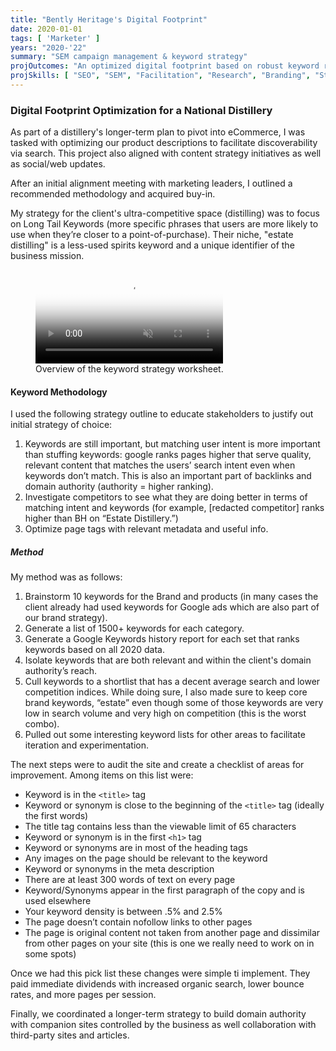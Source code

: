 ```yaml
---
title: "Bently Heritage's Digital Footprint"
date: 2020-01-01
tags: [ 'Marketer' ]
years: "2020-'22"
summary: "SEM campaign management & keyword strategy"
projOutcomes: "An optimized digital footprint based on robust keyword research they yielded tangible results."
projSkills: [ "SEO", "SEM", "Facilitation", "Research", "Branding", "Strategy", "Analytics"  ]
---
```


### Digital Footprint Optimization for a National Distillery

As part of a distillery's longer-term plan to pivot into eCommerce, I  was tasked with optimizing our product descriptions to facilitate discoverability via search. This project also aligned with content strategy initiatives as well as social/web updates.

After an initial alignment meeting with marketing leaders, I outlined a recommended methodology and acquired buy-in. 

My strategy for the client's ultra-competitive space (distilling) was to focus on Long Tail Keywords (more specific phrases that users are more likely to use when they’re closer to a point-of-purchase). Their niche, "estate distilling" is a less-used spirits keyword and a unique identifier of the business mission.

<figure>
<video autoplay loop muted playsinline poster="/keyword-strat-video-cover.jpg">
  <source src="/keyword-strat-video.mp4" type="video/mp4">
</video>
<figcaption>Overview of the keyword strategy worksheet.</figcaption>
</figure>

#### Keyword Methodology

I used the following strategy outline to educate stakeholders to justify out initial strategy of choice:

1. Keywords are still important, but matching user intent is more important than stuffing keywords: google ranks pages higher that serve quality, relevant content that matches the users’ search intent even when keywords don’t match. This is also an important part of backlinks and domain authority (authority = higher ranking).
1. Investigate competitors to see what they are doing better in terms of matching intent and keywords (for example, [redacted competitor] ranks higher than BH on “Estate Distillery.”)
1. Optimize page tags with relevant metadata and useful info.

##### Method

My method was as follows: 

1. Brainstorm 10 keywords for the Brand and products (in many cases the client already had used keywords for Google ads which are also part of our brand strategy).
1. Generate a list of 1500+ keywords for each category.
1. Generate a Google Keywords history report for each set that ranks keywords based on all 2020 data.
1. Isolate keywords that are both relevant and within the client's domain authority’s reach.
1. Cull keywords to a shortlist that has a decent average search and lower competition indices. While doing sure, I also made sure to keep core brand keywords, “estate” even though some of those keywords are very low in search volume and very high on competition (this is the worst combo). 
1. Pulled out some interesting keyword lists for other areas to facilitate iteration and experimentation. 

The next steps were to audit the site and create a checklist of areas for improvement. Among items on this list were:

- Keyword is in the `<title>` tag
- Keyword or synonym is close to the beginning of the `<title>` tag (ideally the first words)
- The title tag contains less than the viewable limit of 65 characters
- Keyword or synonym is in the first `<h1>` tag
- Keyword or synonyms are in most of the heading tags
- Any images on the page should be relevant to the keyword
- Keyword or synonyms in the meta description
- There are at least 300 words of text on every page
- Keyword/Synonyms appear in the first paragraph of the copy and is used elsewhere
- Your keyword density is between .5% and 2.5%
- The page doesn’t contain nofollow links to other pages
- The page is original content not taken from another page and dissimilar from other pages on your site (this is one we really need to work on in some spots)

Once we had this pick list these changes were simple ti implement. They paid immediate dividends with increased organic search, lower bounce rates, and more pages per session. 

Finally, we coordinated a longer-term strategy to build domain authority with companion sites controlled by the business as well collaboration with third-party sites and articles. 





